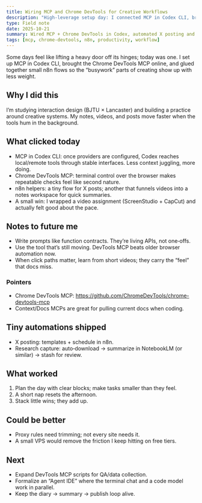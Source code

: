 ```yaml
---
title: Wiring MCP and Chrome DevTools for Creative Workflows
description: "High‑leverage setup day: I connected MCP in Codex CLI, brought the Chrome DevTools MCP online, and stitched small automations with n8n so daily creative work feels lighter and faster."
type: Field note
date: 2025-10-21
summary: Wired MCP + Chrome DevTools in Codex, automated X posting and research capture with n8n, and noted a few rules for choosing tools without overthinking.
tags: [mcp, chrome-devtools, n8n, productivity, workflow]
---
```


Some days feel like lifting a heavy door off its hinges; today was one. I set up MCP in Codex CLI, brought the Chrome DevTools MCP online, and glued together small n8n flows so the “busywork” parts of creating show up with less weight.

## Why I did this

I’m studying interaction design (BJTU × Lancaster) and building a practice around creative systems. My notes, videos, and posts move faster when the tools hum in the background.

## What clicked today

- MCP in Codex CLI: once providers are configured, Codex reaches local/remote tools through stable interfaces. Less context juggling, more doing.
- Chrome DevTools MCP: terminal control over the browser makes repeatable checks feel like second nature.
- n8n helpers: a tiny flow for X posts; another that funnels videos into a notes workspace for quick summaries.
- A small win: I wrapped a video assignment (ScreenStudio + CapCut) and actually felt good about the pace.

## Notes to future me

- Write prompts like function contracts. They’re living APIs, not one‑offs.
- Use the tool that’s still moving. DevTools MCP beats older browser automation now.
- When click paths matter, learn from short videos; they carry the “feel” that docs miss.

### Pointers

- Chrome DevTools MCP: https://github.com/ChromeDevTools/chrome-devtools-mcp
- Context/Docs MCPs are great for pulling current docs when coding.

## Tiny automations shipped

- X posting: templates + schedule in n8n.
- Research capture: auto‑download → summarize in NotebookLM (or similar) → stash for review.

## What worked

1) Plan the day with clear blocks; make tasks smaller than they feel.
2) A short nap resets the afternoon.
3) Stack little wins; they add up.

## Could be better

- Proxy rules need trimming; not every site needs it.
- A small VPS would remove the friction I keep hitting on free tiers.

## Next

- Expand DevTools MCP scripts for QA/data collection.
- Formalize an “Agent IDE” where the terminal chat and a code model work in parallel.
- Keep the diary → summary → publish loop alive.
